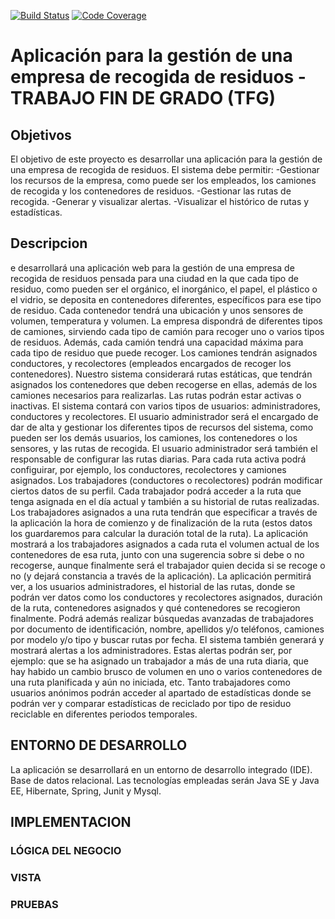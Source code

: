 [![Build Status](https://travis-ci.com/hmiacatracha/TFG.svg?token=9HkAeJE9p5Tzyz4kH65E&branch=master)](https://travis-ci.com/hmiacatracha/TFG) [![Code Coverage](https://img.shields.io/codecov/c/github/pvorb/property-providers/develop.svg)](https://codecov.io/github/pvorb/property-providers?branch=develop)


# Aplicación para la gestión de una empresa de recogida de residuos - TRABAJO FIN DE GRADO (TFG) 

## Objetivos
El objetivo de este proyecto es desarrollar una aplicación para la gestión de una empresa de recogida de residuos. El sistema debe permitir: -Gestionar los recursos de la empresa, como puede ser los empleados, los camiones de recogida y los contenedores de residuos. -Gestionar las rutas de recogida. -Generar y visualizar alertas. -Visualizar el histórico de rutas y estadísticas.
## Descripcion
e desarrollará una aplicación web para la gestión de una empresa de recogida de residuos pensada para una ciudad en la que cada tipo de residuo, como pueden ser el orgánico, el inorgánico, el papel, el plástico o el vidrio, se deposita en contenedores diferentes, específicos para ese tipo de residuo. Cada contenedor tendrá una ubicación y unos sensores de volumen, temperatura y volumen. La empresa dispondrá de diferentes tipos de camiones, sirviendo cada tipo de camión para recoger uno o varios tipos de residuos. Además, cada camión tendrá una capacidad máxima para cada tipo de residuo que puede recoger. Los camiones tendrán asignados conductores, y recolectores (empleados encargados de recoger los contenedores). Nuestro sistema considerará rutas estáticas, que tendrán asignados los contenedores que deben recogerse en ellas, además de los camiones necesarios para realizarlas. Las rutas podrán estar activas o inactivas. El sistema contará con varios tipos de usuarios: administradores, conductores y recolectores. El usuario administrador será el encargado de dar de alta y gestionar los diferentes tipos de recursos del sistema, como pueden ser los demás usuarios, los camiones, los contenedores o los sensores, y las rutas de recogida. El usuario administrador será también el responsable de configurar las rutas diarias. Para cada ruta activa podrá configuirar, por ejemplo, los conductores, recolectores y camiones asignados. Los trabajadores (conductores o recolectores) podrán modificar ciertos datos de su perfil. Cada trabajador podrá acceder a la ruta que tenga asignada en el día actual y también a su historial de rutas realizadas. Los trabajadores asignados a una ruta tendrán que especificar a través de la aplicación la hora de comienzo y de finalización de la ruta (estos datos los guardaremos para calcular la duración total de la ruta). La aplicación mostrará a los trabajadores asignados a cada ruta el volumen actual de los contenedores de esa ruta, junto con una sugerencia sobre si debe o no recogerse, aunque finalmente será el trabajador quien decida si se recoge o no (y dejará constancia a través de la aplicación). La aplicación permitirá ver, a los usuarios administradores, el historial de las rutas, donde se podrán ver datos como los conductores y recolectores asignados, duración de la ruta, contenedores asignados y qué contenedores se recogieron finalmente. Podrá además realizar búsquedas avanzadas de trabajadores por documento de identificación, nombre, apellidos y/o teléfonos, camiones por modelo y/o tipo y buscar rutas por fecha. El sistema también generará y mostrará alertas a los administradores. Estas alertas podrán ser, por ejemplo: que se ha asignado un trabajador a más de una ruta diaria, que hay habido un cambio brusco de volumen en uno o varios contenedores de una ruta planificada y aún no iniciada, etc. Tanto trabajadores como usuarios anónimos podrán acceder al apartado de estadísticas donde se podrán ver y comparar estadísticas de reciclado por tipo de residuo reciclable en diferentes periodos temporales.

## ENTORNO DE DESARROLLO
La aplicación se desarrollará en un entorno de desarrollo integrado (IDE). Base de datos relacional. Las tecnologías empleadas serán Java SE y Java EE, Hibernate, Spring, Junit y Mysql.

## IMPLEMENTACION
### LÓGICA DEL NEGOCIO


### VISTA


### PRUEBAS
